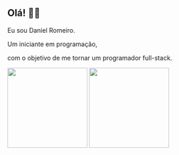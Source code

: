## Olá! 👋🏼

 Eu sou Daniel Romeiro. 

 Um iniciante em programação,

 com o objetivo de me tornar um programador full-stack. 
 
<div>
    <img height="180em" src="https://github-readme-stats.vercel.app/api?username=DanielRomeiro&show_icons=true&theme=tokyonight"/>
    <img height="180em" src="https://github-readme-stats.vercel.app/api/top-langs/?username=DanielRomeiro&layout=compact&theme=tokyonight"/>
</div> 

